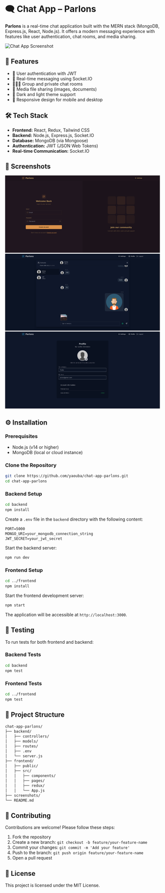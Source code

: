 
# 🗨️ Chat App – Parlons

**Parlons** is a real-time chat application built with the MERN stack (MongoDB, Express.js, React, Node.js). It offers a modern messaging experience with features like user authentication, chat rooms, and media sharing.

![Chat App Screenshot](./screenshots/chat-interface.png)

## 🚀 Features

- 🔐 User authentication with JWT
- 💬 Real-time messaging using Socket.IO
- 🧑‍🤝‍🧑 Group and private chat rooms
- 📎 Media file sharing (images, documents)
- 🌙 Dark and light theme support
- 📱 Responsive design for mobile and desktop

## 🛠️ Tech Stack

- **Frontend:** React, Redux, Tailwind CSS
- **Backend:** Node.js, Express.js, Socket.IO
- **Database:** MongoDB (via Mongoose)
- **Authentication:** JWT (JSON Web Tokens)
- **Real-time Communication:** Socket.IO

## 📸 Screenshots

![Login Page](./screenshots/login.png)
![Chat Room](./screenshots/chat-room.png)
![User Profile](./screenshots/user-profile.png)

## ⚙️ Installation

### Prerequisites

- Node.js (v14 or higher)
- MongoDB (local or cloud instance)

### Clone the Repository

```bash
git clone https://github.com/yaouba/chat-app-parlons.git
cd chat-app-parlons
```

### Backend Setup

```bash
cd backend
npm install
```

Create a `.env` file in the `backend` directory with the following content:

```env
PORT=5000
MONGO_URI=your_mongodb_connection_string
JWT_SECRET=your_jwt_secret
```

Start the backend server:

```bash
npm run dev
```

### Frontend Setup

```bash
cd ../frontend
npm install
```

Start the frontend development server:

```bash
npm start
```

The application will be accessible at `http://localhost:3000`.

## 🧪 Testing

To run tests for both frontend and backend:

### Backend Tests

```bash
cd backend
npm test
```

### Frontend Tests

```bash
cd ../frontend
npm test
```

## 📁 Project Structure

```
chat-app-parlons/
├── backend/
│   ├── controllers/
│   ├── models/
│   ├── routes/
│   ├── .env
│   └── server.js
├── frontend/
│   ├── public/
│   ├── src/
│   │   ├── components/
│   │   ├── pages/
│   │   ├── redux/
│   │   └── App.js
├── screenshots/
└── README.md
```

## 🤝 Contributing

Contributions are welcome! Please follow these steps:

1. Fork the repository
2. Create a new branch: `git checkout -b feature/your-feature-name`
3. Commit your changes: `git commit -m 'Add your feature'`
4. Push to the branch: `git push origin feature/your-feature-name`
5. Open a pull request

## 📄 License

This project is licensed under the MIT License.
